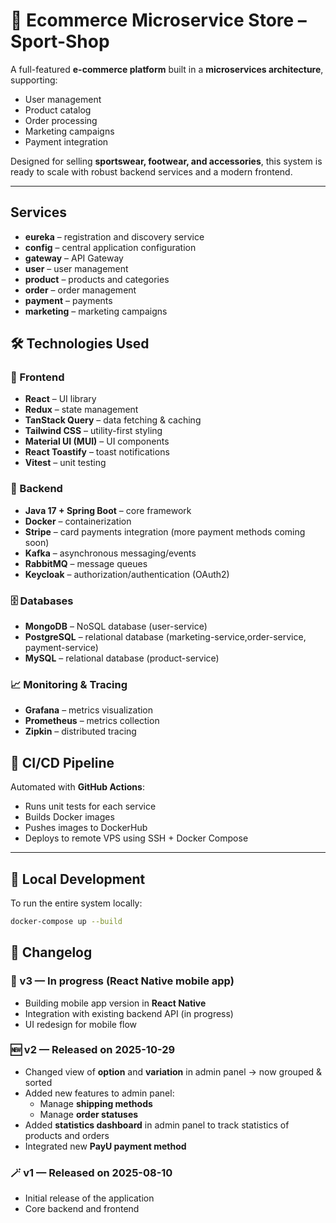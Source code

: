 # 🏪 Ecommerce Microservice Store – Sport-Shop

A full-featured **e-commerce platform** built in a **microservices architecture**, supporting:

- User management
- Product catalog
- Order processing
- Marketing campaigns
- Payment integration

Designed for selling **sportswear, footwear, and accessories**, this system is ready to scale with robust backend services and a modern frontend.

---

## Services

- **eureka** – registration and discovery service
- **config** – central application configuration
- **gateway** – API Gateway
- **user** – user management
- **product** – products and categories
- **order** – order management
- **payment** – payments
- **marketing** – marketing campaigns

## 🛠️ Technologies Used

### 🧩 Frontend

- **React** – UI library
- **Redux** – state management
- **TanStack Query** – data fetching & caching
- **Tailwind CSS** – utility-first styling
- **Material UI (MUI)** – UI components
- **React Toastify** – toast notifications
- **Vitest** – unit testing

### 🔧 Backend

- **Java 17 + Spring Boot** – core framework
- **Docker** – containerization
- **Stripe** – card payments integration (more payment methods coming soon)
- **Kafka** – asynchronous messaging/events
- **RabbitMQ** – message queues
- **Keycloak** – authorization/authentication (OAuth2)

### 🗄️ Databases

- **MongoDB** – NoSQL database (user-service)
- **PostgreSQL** – relational database (marketing-service,order-service, payment-service)
- **MySQL** – relational database (product-service)

### 📈 Monitoring & Tracing

- **Grafana** – metrics visualization
- **Prometheus** – metrics collection
- **Zipkin** – distributed tracing

## 🚀 CI/CD Pipeline

Automated with **GitHub Actions**:

- Runs unit tests for each service
- Builds Docker images
- Pushes images to DockerHub
- Deploys to remote VPS using SSH + Docker Compose

---

## 🧪 Local Development

To run the entire system locally:

```bash
docker-compose up --build
```

## 🧩 Changelog

### 🚧 v3 — In progress (React Native mobile app)
- Building mobile app version in **React Native**
- Integration with existing backend API (in progress)
- UI redesign for mobile flow

### 🆕 v2 — Released on 2025-10-29
- Changed view of **option** and **variation** in admin panel -> now grouped & sorted
- Added new features to admin panel:
  - Manage **shipping methods**
  - Manage **order statuses**
- Added **statistics dashboard** in admin panel to track statistics of products and orders
- Integrated new **PayU payment method**

### 🪄 v1 — Released on 2025-08-10
- Initial release of the application
- Core backend and frontend
